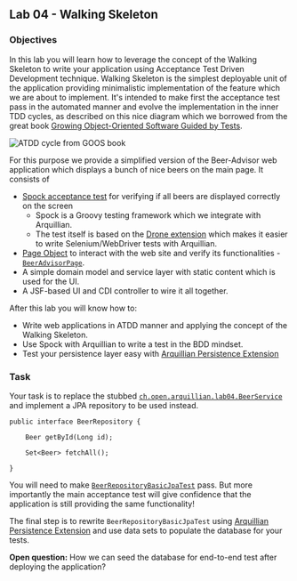 ## Lab 04 - Walking Skeleton

### Objectives

In this lab you will learn how to leverage the concept of the Walking Skeleton to write your application using Acceptance Test Driven Development technique. Walking Skeleton is the simplest deployable unit of the application providing minimalistic implementation of the feature which we are about to implement. It's intended to make first the acceptance test pass in the automated manner and evolve the implementation in the inner TDD cycles, as described on this nice diagram which we borrowed from the great book [Growing Object-Oriented Software Guided by Tests](http://www.growing-object-oriented-software.com/).

![ATDD cycle from GOOS book](http://ubuntuone.com/3scoC3uEPSymR0Im2HTjy4 "ATDD cycle from GOOS book")

For this purpose we provide a simplified version of the Beer-Advisor web application which displays a bunch of nice beers on the main page. It consists of

* [Spock acceptance test](https://github.com/ctpconsulting/chopen-workshop-arquillian/blob/master/lab04/web/src/test/groovy/ch/open/arquillian/lab04/ui/BeerAdvisorSpecification.groovy) for verifying if all beers are displayed correctly on the screen
	* Spock is a Groovy testing framework which we integrate with Arquillian.
	* The test itself is based on the [Drone extension](http://arquillian.org/guides/functional_testing_using_drone/) which makes it easier to write Selenium/WebDriver tests with Arquillian. 
* [Page Object](http://code.google.com/p/selenium/wiki/PageObjects) to interact with the web site and verify its functionalities - [`BeerAdvisorPage`](https://github.com/ctpconsulting/chopen-workshop-arquillian/blob/master/lab04/web/src/test/java/ch/open/arquillian/lab04/ui/web/BeerAdvisorPage.java).
* A simple domain model and service layer with static content which is used for the UI.
* A JSF-based UI and CDI controller to wire it all together.

After this lab you will know how to:
* Write web applications in ATDD manner and applying the concept of the Walking Skeleton.
* Use Spock with Arquillian to write a test in the BDD mindset.
* Test your persistence layer easy with [Arquillian Persistence Extension](https://github.com/arquillian/arquillian-extension-persistence)

### Task

Your task is to replace the stubbed [`ch.open.arquillian.lab04.BeerService`](https://github.com/ctpconsulting/chopen-workshop-arquillian/blob/master/lab04/core/src/main/java/ch/open/arquillian/lab04/service/BeerService.java) and implement a JPA repository to be used instead.

	public interface BeerRepository {

	    Beer getById(Long id);

	    Set<Beer> fetchAll();

	}

You will need to make [`BeerRepositoryBasicJpaTest`](https://github.com/ctpconsulting/chopen-workshop-arquillian/blob/master/lab04/core/src/test/java/ch/open/arquillian/lab04/repository/BeerRepositoryBasicJpaTest.java) pass. But more importantly the main acceptance test will give confidence that the application is still providing the same functionality!

The final step is to rewrite `BeerRepositoryBasicJpaTest` using [Arquillian Persistence Extension](https://github.com/arquillian/arquillian-extension-persistence) and use data sets to populate the database for your tests.

**Open question:** How we can seed the database for end-to-end test after deploying the application?


